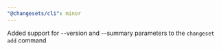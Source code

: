 ```yaml
---
"@changesets/cli": minor
---
```


Added support for --version and --summary parameters to the `changeset add` command

